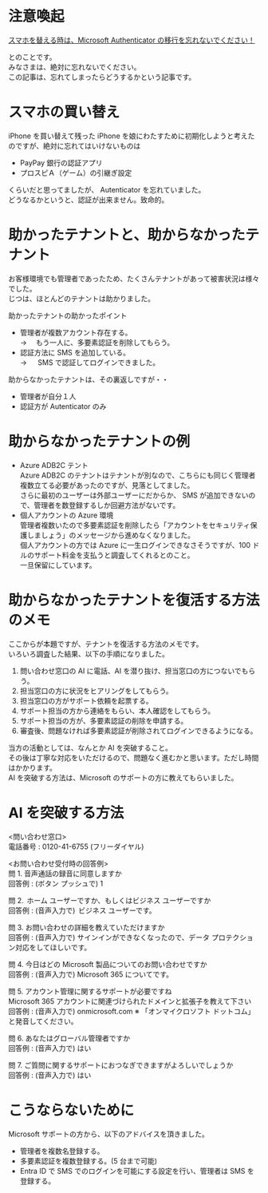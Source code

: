 # 注意喚起

[スマホを替える時は、Microsoft Authenticator の移行を忘れないでください！](https://jpazureid.github.io/blog/azure-active-directory/move-authenticator-to-new-phone/)

とのことです。  
みなさまは、絶対に忘れないでください。  
この記事は、忘れてしまったらどうするかという記事です。

# スマホの買い替え

iPhone を買い替えて残った iPhone を娘にわたすために初期化しようと考えたのですが、絶対に忘れてはいけないものは

- PayPay 銀行の認証アプリ
- プロスピＡ（ゲーム）の引継ぎ設定

くらいだと思ってましたが、 Autenticator を忘れていました。  
どうなるかというと、認証が出来ません。致命的。

# 助かったテナントと、助からなかったテナント

お客様環境でも管理者であったため、たくさんテナントがあって被害状況は様々でした。  
じつは、ほとんどのテナントは助かりました。

助かったテナントの助かったポイント

- 管理者が複数アカウント存在する。  
  → 　もう一人に、多要素認証を削除してもらう。
- 認証方法に SMS を追加している。  
  → 　 SMS で認証してログインできました。

助からなかったテナントは、その裏返しですが・・

- 管理者が自分１人
- 認証方が Autenticator のみ

# 助からなかったテナントの例

- Azure ADB2C テント  
  Azure ADB2C のテナントはテナントが別なので、こちらにも同じく管理者複数立てる必要があったのですが、見落としてました。  
  さらに最初のユーザーは外部ユーザーにだからか、 SMS が追加できないので、管理者を数登録するしか回避方法がないです。
- 個人アカウントの Azure 環境  
  管理者複数いたので多要素認証を削除したら「アカウントをセキュリティ保護しましょう」のメッセージから進めなくなりました。  
  個人アカウントの方では Azure に一生ログインできなさそうですが、100 ドルのサポート料金を支払うと調査してくれるとのこと。  
  一旦保留にしています。

# 助からなかったテナントを復活する方法のメモ

ここからが本題ですが、テナントを復活する方法のメモです。  
いろいろ調査した結果、以下の手順になりました。

1. 問い合わせ窓口の AI に電話、AI を潜り抜け、担当窓口の方につないでもらう。
1. 担当窓口の方に状況をヒアリングをしてもらう。
1. 担当窓口の方がサポート依頼を起票する。
1. サポート担当の方から連絡をもらい、本人確認をしてもらう。
1. サポート担当の方が、多要素認証の削除を申請する。
1. 審査後、問題なければ多要素認証が削除されてログインできるようになる。

当方の活動としては、なんとか AI を突破すること。  
その後は丁寧な対応をいただけるので、問題なく進むかと思います。ただし時間はかかります。  
AI を突破する方法は、Microsoft のサポートの方に教えてもらいました。

# AI を突破する方法

<問い合わせ窓口>  
電話番号 : 0120-41-6755 (フリーダイヤル)

<お問い合わせ受付時の回答例>  
問 1. 音声通話の録音に同意しますか  
回答例 : (ボタン プッシュで) 1

問 2.  ホーム ユーザーですか、もしくはビジネス ユーザーですか  
回答例 : (音声入力で)  ビジネス ユーザーです。

問 3. お問い合わせの詳細を教えていただけますか  
回答例 : (音声入力で) サインインができなくなったので、データ プロテクション対応をしてほしいです。

問 4. 今日はどの Microsoft 製品についてのお問い合わせですか  
回答例 : (音声入力で) Microsoft 365 についてです。

問 5. アカウント管理に関するサポートが必要ですね  
Microsoft 365 アカウントに関連づけられたドメインと拡張子を教えて下さい  
回答例 : (音声入力で) onmicrosoft.com ※ 「オンマイクロソフト ドットコム」と発音してください。

問 6. あなたはグローバル管理者ですか  
回答例 : (音声入力で) はい

問 7. ご質問に関するサポートにおつなぎできますがよろしいでしょうか  
回答例 : (音声入力で) はい

# こうならないために

Microsoft サポートの方から、以下のアドバイスを頂きました。

- 管理者を複数名登録する。
- 多要素認証を複数登録する。(5 台まで可能)
- Entra ID で SMS でのログインを可能にする設定を行い、管理者は SMS を登録する。
